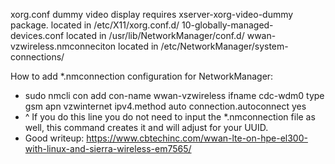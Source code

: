 xorg.conf dummy video display requires xserver-xorg-video-dummy package. located in /etc/X11/xorg.conf.d/
10-globally-managed-devices.conf located in /usr/lib/NetworkManager/conf.d/
wwan-vzwireless.nmconneciton located in /etc/NetworkManager/system-connections/


How to add *.nmconnection configuration for NetworkManager:
- sudo nmcli con add con-name wwan-vzwireless ifname cdc-wdm0 type gsm apn vzwinternet ipv4.method auto connection.autoconnect yes
- ^ If you do this line you do not need to input the *.nmconnection file as well, this command creates it and will adjust for your UUID.
- Good writeup: https://www.cbtechinc.com/wwan-lte-on-hpe-el300-with-linux-and-sierra-wireless-em7565/
